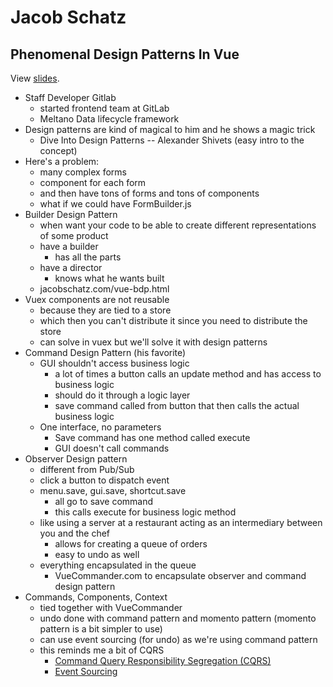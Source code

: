 # Jacob Schatz

## Phenomenal Design Patterns In Vue

View [slides](https://www.dropbox.com/s/t3wv96w03fpre1j/VueJSPhenominalDesignPatterns.key?dl=0).

- Staff Developer Gitlab
  - started frontend team at GitLab
  - Meltano Data lifecycle framework
- Design patterns are kind of magical to him and he shows a magic trick
  - Dive Into Design Patterns -- Alexander Shivets (easy intro to the concept)
- Here's a problem:
  - many complex forms
  - component for each form
  - and then have tons of forms and tons of components
  - what if we could have FormBuilder.js
- Builder Design Pattern
  - when want your code to be able to create different representations of some product
  - have a builder
    - has all the parts
  - have a director
    - knows what he wants built
  - jacobschatz.com/vue-bdp.html
- Vuex components are not reusable
  - because they are tied to a store
  - which then you can't distribute it since you need to distribute the store
  - can solve in vuex but we'll solve it with design patterns
- Command Design Pattern (his favorite)
  - GUI shouldn't access business logic
    - a lot of times a button calls an update method and has access to business logic
    - should do it through a logic layer
    - save command called from button that then calls the actual business logic
  - One interface, no parameters
    - Save command has one method called execute
    - GUI doesn't call commands
- Observer Design pattern
  - different from Pub/Sub
  - click a button to dispatch event
  - menu.save, gui.save, shortcut.save
    - all go to save command
    - this calls execute for business logic method
  - like using a server at a restaurant acting as an intermediary between you and the chef
    - allows for creating a queue of orders
    - easy to undo as well
  - everything encapsulated in the queue
    - VueCommander.com to encapsulate observer and command design pattern
- Commands, Components, Context
  - tied together with VueCommander
  - undo done with command pattern and momento pattern (momento pattern is a bit simpler to use)
  - can use event sourcing (for undo) as we're using command pattern
  - this reminds me a bit of CQRS
    - [Command Query Responsibility Segregation (CQRS)](https://microservices.io/patterns/data/cqrs.html)
    - [Event Sourcing](https://microservices.io/patterns/data/event-sourcing.html)
